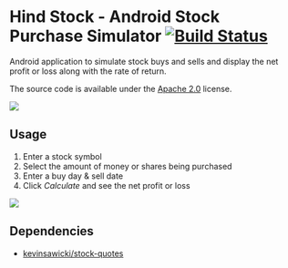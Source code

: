 # Hind Stock - Android Stock Purchase Simulator [![Build Status](https://travis-ci.org/kevinsawicki/hindstock.png)](https://travis-ci.org/kevinsawicki/hindstock)

Android application to simulate stock buys and sells and display the net profit
or loss along with the rate of return.

The source code is available under the [Apache 2.0](http://www.apache.org/licenses/LICENSE-2.0.html)
license.

<a href="https://play.google.com/store/apps/details?id=com.github.kevinsawicki.hindstock" alt="Download from Google Play">
  <img src="http://www.android.com/images/brand/android_app_on_play_large.png">
</a>

## Usage

1. Enter a stock symbol
2. Select the amount of money or shares being purchased
3. Enter a buy day & sell date
4. Click *Calculate* and see the net profit or loss

![](http://img.skitch.com/20120401-nx1a3975yr4nctqf8ea9puwkx4.png)

## Dependencies

* [kevinsawicki/stock-quotes](https://github.com/kevinsawicki/stock-quotes)

